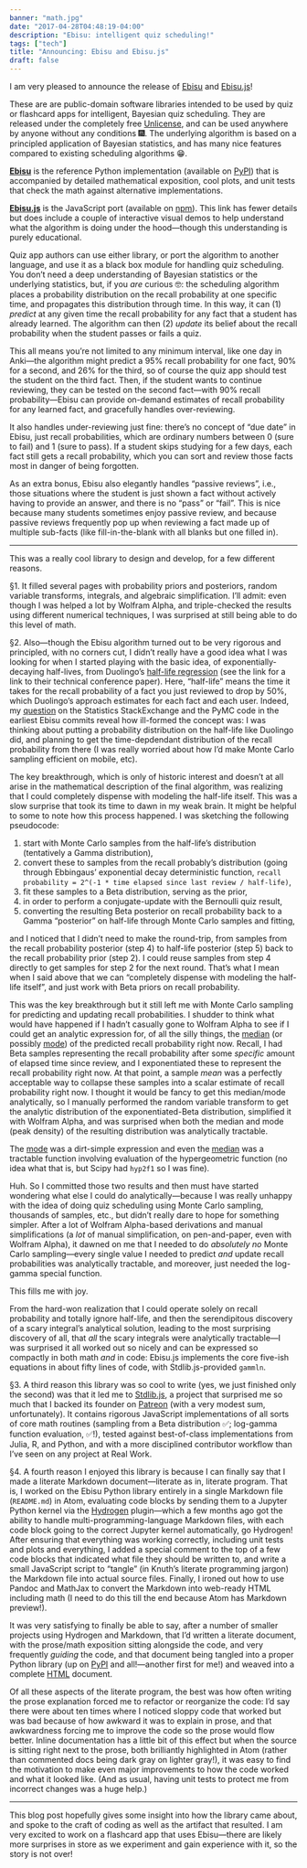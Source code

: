 ```yaml
---
banner: "math.jpg"
date: "2017-04-28T04:48:19-04:00"
description: "Ebisu: intelligent quiz scheduling!"
tags: ["tech"]
title: "Announcing: Ebisu and Ebisu.js"
draft: false
---
```


I am very pleased to announce the release of [Ebisu](https://fasiha.github.io/ebisu/) and [Ebisu.js](https://fasiha.github.io/ebisu.js/)!

These are are public-domain software libraries intended to be used by quiz or flashcard apps for intelligent, Bayesian quiz scheduling. They are released under the completely free [Unlicense](http://unlicense.org/), and can be used anywhere by anyone without any conditions 🎆. The underlying algorithm is based on a principled application of Bayesian statistics, and has many nice features compared to existing scheduling algorithms 😁.

[**Ebisu**](https://fasiha.github.io/ebisu/) is the reference Python implementation (available on [PyPI](https://pypi.python.org/pypi/ebisu/)) that is accompanied by detailed mathematical exposition, cool plots, and unit tests that check the math against alternative implementations.

[**Ebisu.js**](https://fasiha.github.io/ebisu.js/) is the JavaScript port (available on [npm](https://www.npmjs.com/package/ebisu-js)). This link has fewer details but does include a couple of interactive visual demos to help understand what the algorithm is doing under the hood—though this understanding is purely educational.

Quiz app authors can use either library, or port the algorithm to another language, and use it as a black box module for handling quiz scheduling. You don’t need a deep understanding of Bayesian statistics or the underlying statistics, but, if you *are* curious 🤓: the scheduling algorithm places a probability distribution on the recall probability at one specific time, and propagates this distribution through time. In this way, it can (1) *predict* at any given time the recall probability for any fact that a student has already learned. The algorithm can then (2) *update* its belief about the recall probability when the student passes or fails a quiz.

This all means you’re not limited to any minimum interval, like one day in Anki—the algorithm might predict a 95% recall probability for one fact, 90% for a second, and 26% for the third, so of course the quiz app should test the student on the third fact. Then, if the student wants to continue reviewing, they can be tested on the second fact—with 90% recall probability—Ebisu can provide on-demand estimates of recall probability for any learned fact, and gracefully handles over-reviewing.

It also handles under-reviewing just fine: there’s no concept of “due date” in Ebisu, just recall probabilities, which are ordinary numbers between 0 (sure to fail) and 1 (sure to pass). If a student skips studying for a few days, each fact still gets a recall probability, which you can sort and review those facts most in danger of being forgotten.

As an extra bonus, Ebisu also elegantly handles “passive reviews”, i.e., those situations where the student is just shown a fact without actively having to provide an answer, and there is no “pass” or “fail”. This is nice because many students sometimes enjoy passive review, and because passive reviews frequently pop up when reviewing a fact made up of multiple sub-facts (like fill-in-the-blank with all blanks but one filled in).

---

This was a really cool library to design and develop, for a few different reasons.

§1. It filled several pages with probability priors and posteriors, random variable transforms, integrals, and algebraic simplification. I’ll admit: even though I was helped a lot by Wolfram Alpha, and triple-checked the results using different numerical techniques, I was surprised at still being able to do this level of math.

§2. Also—though the Ebisu algorithm turned out to be very rigorous and principled, with no corners cut, I didn’t really have a good idea what I was looking for when I started playing with the basic idea, of exponentially-decaying half-lives, from Duolingo’s [half-life regression](http://making.duolingo.com/how-we-learn-how-you-learn) (see the link for a link to their technical conference paper). Here, “half-life” means the time it takes for the recall probability of a fact you just reviewed to drop by 50%, which Duolingo’s approach estimates for each fact and each user. Indeed, my [question](https://stats.stackexchange.com/q/272834/31187) on the Statistics StackExchange and the PyMC code in the earliest Ebisu commits reveal how ill-formed the concept was: I was thinking about putting a probability distribution on the half-life like Duolingo did, and planning to get the time-depdendant distribution of the recall probability from there (I was really worried about how I’d make Monte Carlo sampling efficient on mobile, etc).

The key breakthrough, which is only of historic interest and doesn’t at all arise in the mathematical description of the final algorithm, was realizing that I could completely dispense with modeling the half-life itself. This was a slow surprise that took its time to dawn in my weak brain. It might be helpful to some to note how this process happened. I was sketching the following pseudocode:

1. start with Monte Carlo samples from the half-life’s distribution (tentatively a Gamma distribution),
2. convert these to samples from the recall probably’s distribution (going through Ebbingaus’ exponential decay deterministic function, `recall probability = 2^(-1 * time elapsed since last review / half-life)`,
3. fit these samples to a Beta distribution, serving as the prior,
4. in order to perform a conjugate-update with the Bernoulli quiz result,
5. converting the resulting Beta posterior on recall probability back to a Gamma “posterior” on half-life through Monte Carlo samples and fitting,

and I noticed that I didn’t need to make the round-trip, from samples from the recall probability posterior (step 4) to half-life posterior (step 5) back to the recall probability prior (step 2). I could reuse samples from step 4 directly to get samples for step 2 for the next round. That’s what I mean when I said above that we can “completely dispense with modeling the half-life itself”, and just work with Beta priors on recall probability.

This was the key breakthrough but it still left me with Monte Carlo sampling for predicting and updating recall probabilities. I shudder to think what would have happened if I hadn’t casually gone to Wolfram Alpha to see if I could get an analytic expression for, of all the silly things, the [median](https://github.com/fasiha/ebisu/blame/0cdf4cc4a7dc227f926e93e5faf05db12f6a46e7/README.md#L52-L55) (or possibly [mode](https://github.com/fasiha/ebisu/blame/0cdf4cc4a7dc227f926e93e5faf05db12f6a46e7/README.md#L43)) of the predicted recall probability right now. Recall, I had Beta samples representing the recall probability after some *specific* amount of elapsed time since review, and I exponentiated these to represent the recall probability right now. At that point, a sample *mean* was a perfectly acceptable way to collapse these samples into a scalar estimate of recall probability right now. I thought it would be fancy to get this median/mode analytically, so I manually performed the random variable transform to get the analytic distribution of the exponentiated-Beta distribution, simplified it with Wolfram Alpha, and was surprised when both the median and mode (peak density) of the resulting distribution was analytically tractable.

The [mode](https://github.com/fasiha/ebisu/blame/0cdf4cc4a7dc227f926e93e5faf05db12f6a46e7/README.md#L43) was a dirt-simple expression and even the [median](https://github.com/fasiha/ebisu/blame/0cdf4cc4a7dc227f926e93e5faf05db12f6a46e7/README.md#L52-L55) was a tractable function involving evaluation of the hypergeometric function (no idea what that is, but Scipy had `hyp2f1` so I was fine).

Huh. So I committed those two results and then must have started wondering what else I could do analytically—because I was really unhappy with the idea of doing quiz scheduling using Monte Carlo sampling, thousands of samples, etc., but didn’t really dare to hope for something simpler. After a lot of Wolfram Alpha-based derivations and manual simplifications (a *lot* of manual simplification, on pen-and-paper, even with Wolfram Alpha), it dawned on me that I needed to do *absolutely no* Monte Carlo sampling—every single value I needed to predict *and* update recall probabilities was analytically tractable, and moreover, just needed the log-gamma special function.

This fills me with joy.

From the hard-won realization that I could operate solely on recall probability and totally ignore half-life, and then the serendipitous discovery of a scary integral’s analytical solution, leading to the most surprising discovery of all, that *all* the scary integrals were analytically tractable—I was surprised it all worked out so nicely and can be expressed so compactly in both math *and* in code: Ebisu.js implements the core five-ish equations in about fifty lines of code, with Stdlib.js-provided `gammln`.

§3. A third reason this library was so cool to write (yes, we just finished only the second) was that it led me to [Stdlib.js](https://github.com/stdlib-js/stdlib), a project that surprised me so much that I backed its founder on [Patreon](https://www.patreon.com/athan) (with a very modest sum, unfortunately). It contains rigorous JavaScript implementations of all sorts of core math routines (sampling from a Beta distribution ✅; log-gamma function evaluation, ✅!), tested against best-of-class implementations from Julia, R, and Python, and with a more disciplined contributor workflow than I’ve seen on any project at Real Work.

§4. A fourth reason I enjoyed this library is because I can finally say that I made a literate Markdown document—literate as in, literate program. That is, I worked on the Ebisu Python library entirely in a single Markdown file (`README.md`) in Atom, evaluating code blocks by sending them to a Jupyter Python kernel via the [Hydrogen](https://github.com/nteract/hydrogen) plugin—which a few months ago got the ability to handle multi-programming-language Markdown files, with each code block going to the correct Jupyter kernel automatically, go Hydrogen! After ensuring that everything was working correctly, including unit tests and plots and everything, I added a special comment to the top of a few code blocks that indicated what file they should be written to, and write a small JavaScript script to “tangle” (in Knuth’s literate programming jargon) the Markdown file into actual source files. Finally, I ironed out how to use Pandoc and MathJax to convert the Markdown into web-ready HTML including math (I need to do this till the end because Atom has Markdown preview!).

It was very satisfying to finally be able to say, after a number of smaller projects using Hydrogen and Markdown, that I’d written a literate document, with the prose/math exposition sitting alongside the code, and very frequently *guiding* the code, and that document being tangled into a proper Python library (up on [PyPI](https://pypi.python.org/pypi/ebisu/) and all!—another first for me!) and weaved into a complete [HTML](https://fasiha.github.io/ebisu/) document.

Of all these aspects of the literate program, the best was how often writing the prose explanation forced me to refactor or reorganize the code: I’d say there were about ten times where I noticed sloppy code that worked but was bad because of how awkward it was to explain in prose, and that awkwardness forcing me to improve the code so the prose would flow better. Inline documentation has a little bit of this effect but when the source is sitting right next to the prose, both brilliantly highlighted in Atom (rather than commented docs being dark gray on lighter gray!), it was easy to find the motivation to make even major improvements to how the code worked and what it looked like. (And as usual, having unit tests to protect me from incorrect changes was a huge help.)

---

This blog post hopefully gives some insight into how the library came about, and spoke to the craft of coding as well as the artifact that resulted. I am very excited to work on a flashcard app that uses Ebisu—there are likely more surprises in store as we experiment and gain experience with it, so the story is not over!
